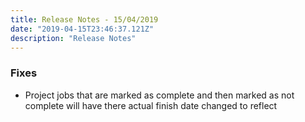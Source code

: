 ```yaml
---
title: Release Notes - 15/04/2019
date: "2019-04-15T23:46:37.121Z"
description: "Release Notes"
---
```


### Fixes

- Project jobs that are marked as complete and then marked as not complete will have there actual finish date changed to reflect
